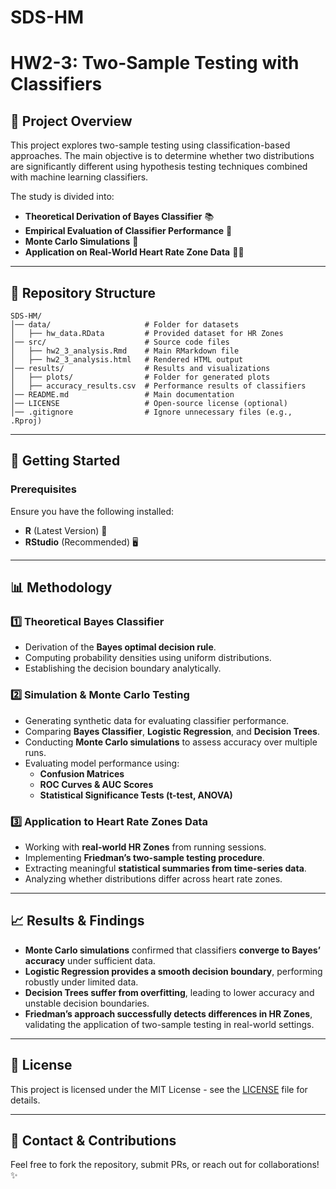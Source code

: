 # SDS-HM
# HW2-3: Two-Sample Testing with Classifiers

## 📌 Project Overview
This project explores two-sample testing using classification-based approaches. The main objective is to determine whether two distributions are significantly different using hypothesis testing techniques combined with machine learning classifiers.

The study is divided into:
- **Theoretical Derivation of Bayes Classifier** 📚
- **Empirical Evaluation of Classifier Performance** 🧪
- **Monte Carlo Simulations** 🎲
- **Application on Real-World Heart Rate Zone Data** 🏃‍♂️

---
## 📂 Repository Structure
```
SDS-HM/
│── data/                     # Folder for datasets
│   ├── hw_data.RData         # Provided dataset for HR Zones
│── src/                      # Source code files
│   ├── hw2_3_analysis.Rmd    # Main RMarkdown file
│   ├── hw2_3_analysis.html   # Rendered HTML output
│── results/                  # Results and visualizations
│   ├── plots/                # Folder for generated plots
│   ├── accuracy_results.csv  # Performance results of classifiers
│── README.md                 # Main documentation
│── LICENSE                   # Open-source license (optional)
│── .gitignore                # Ignore unnecessary files (e.g., .Rproj)
```

---
## 🚀 Getting Started
### **Prerequisites**
Ensure you have the following installed:
- **R** (Latest Version) 🔢
- **RStudio** (Recommended) 🖥️
---
## 📊 Methodology

### **1️⃣ Theoretical Bayes Classifier**
- Derivation of the **Bayes optimal decision rule**.
- Computing probability densities using uniform distributions.
- Establishing the decision boundary analytically.

### **2️⃣ Simulation & Monte Carlo Testing**
- Generating synthetic data for evaluating classifier performance.
- Comparing **Bayes Classifier**, **Logistic Regression**, and **Decision Trees**.
- Conducting **Monte Carlo simulations** to assess accuracy over multiple runs.
- Evaluating model performance using:
  - **Confusion Matrices**
  - **ROC Curves & AUC Scores**
  - **Statistical Significance Tests (t-test, ANOVA)**

### **3️⃣ Application to Heart Rate Zones Data**
- Working with **real-world HR Zones** from running sessions.
- Implementing **Friedman’s two-sample testing procedure**.
- Extracting meaningful **statistical summaries from time-series data**.
- Analyzing whether distributions differ across heart rate zones.

---
## 📈 Results & Findings
- **Monte Carlo simulations** confirmed that classifiers **converge to Bayes’ accuracy** under sufficient data.
- **Logistic Regression provides a smooth decision boundary**, performing robustly under limited data.
- **Decision Trees suffer from overfitting**, leading to lower accuracy and unstable decision boundaries.
- **Friedman’s approach successfully detects differences in HR Zones**, validating the application of two-sample testing in real-world settings.

---
## 📜 License
This project is licensed under the MIT License - see the [LICENSE](LICENSE) file for details.

---
## 📧 Contact & Contributions
Feel free to fork the repository, submit PRs, or reach out for collaborations! ✨

